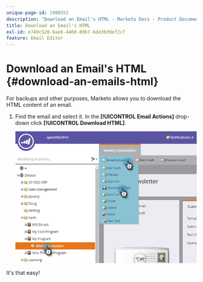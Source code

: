 ```yaml
---
unique-page-id: 1900552
description: "Download an Email's HTML - Marketo Docs - Product Documentation"
title: Download an Email's HTML
exl-id: e749c520-6ae6-4460-89b7-6de3b39ef2c7
feature: Email Editor
---
```

# Download an Email's HTML {#download-an-emails-html}

For backups and other purposes, Marketo allows you to download the HTML content of an email.

1. Find the email and select it. In the **[!UICONTROL Email Actions]** drop-down click **[!UICONTROL Download HTML]**.

   ![](assets/one-4.png)

It's that easy!
